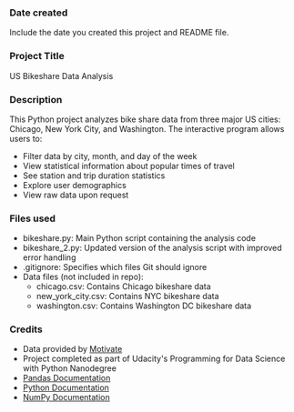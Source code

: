 ### Date created
Include the date you created this project and README file.

### Project Title
US Bikeshare Data Analysis

### Description
This Python project analyzes bike share data from three major US cities: Chicago, New York City, and Washington. The interactive program allows users to:
- Filter data by city, month, and day of the week
- View statistical information about popular times of travel
- See station and trip duration statistics
- Explore user demographics
- View raw data upon request

### Files used
- bikeshare.py: Main Python script containing the analysis code
- bikeshare_2.py: Updated version of the analysis script with improved error handling
- .gitignore: Specifies which files Git should ignore
- Data files (not included in repo):
  - chicago.csv: Contains Chicago bikeshare data
  - new_york_city.csv: Contains NYC bikeshare data
  - washington.csv: Contains Washington DC bikeshare data

### Credits
- Data provided by [Motivate](https://www.motivateco.com/)
- Project completed as part of Udacity's Programming for Data Science with Python Nanodegree
- [Pandas Documentation](https://pandas.pydata.org/docs/)
- [Python Documentation](https://docs.python.org/3/)
- [NumPy Documentation](https://numpy.org/doc/)

